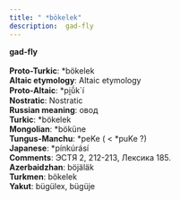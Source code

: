 ```yaml
---
title: " *bökelek"
description:  gad-fly
---
```

<p data-pagefind-weight="0.5">
<strong> gad-fly</strong><br><br>
<strong>Proto-Turkic</strong>:  *bökelek<br>
<strong>Altaic etymology</strong>:  Altaic etymology<br>
<strong> Proto-Altaic</strong>:  *pi̯ŭ́k`í<br>
<strong>Nostratic</strong>:  Nostratic<br>
<strong>Russian meaning</strong>:  овод<br>
<strong>Turkic</strong>:  *bökelek<br>
<strong>Mongolian</strong>:  *böküne<br>
<strong>Tungus-Manchu</strong>:  *peKe ( < *puKe ?)<br>
<strong>Japanese</strong>:  *pínkúrásí<br>
<strong>Comments</strong>:  ЭСТЯ 2, 212-213, Лексика 185.<br>
<strong>Azerbaidzhan</strong>:  böjäläk<br>
<strong>Turkmen</strong>:  bökelek<br>
<strong>Yakut</strong>:  bügülex, bügüje<br>

</p>
